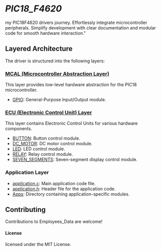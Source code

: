 # *PIC18_F4620*
 my PIC18F4620 drivers journey. Effortlessly integrate microcontroller peripherals. Simplify development with clear documentation and modular code for smooth hardware interaction."

## Layered Architecture

The driver is structured into the following layers:

### [MCAL (Microcontroller Abstraction Layer)](MCAL/)

This layer provides low-level hardware abstraction for the PIC18 microcontroller.

- [GPIO](MCAL/GPIO/): General-Purpose Input/Output module.

### [ECU (Electronic Control Unit) Layer](ECU/)

This layer contains Electronic Control Units for various hardware components.

- [BUTTON](ECU/BUTTON/): Button control module.
- [DC_MOTOR](ECU/DC_MOTOR/): DC motor control module.
- [LED](ECU/LED/): LED control module.
- [RELAY](ECU/RELAY/): Relay control module.
- [SEVEN_SEGMENTS](ECU/SEVEN_SEGMENTS/): Seven-segment display control module.

### Application Layer

- [application.c](application.c): Main application code file.
- [application.h](application.h): Header file for the application code.
- [Apps](Apps/): Directory containing application-specific modules.


## Contributing
Contributions to Employees_Data are welcome!

#### License
licensed under the MIT License.


